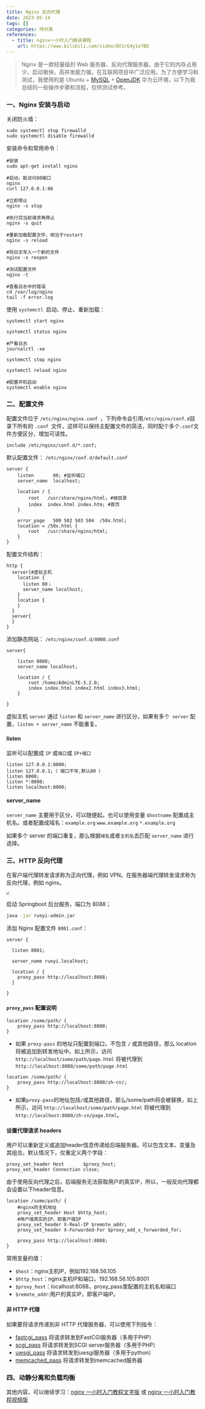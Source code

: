 ```yaml
---
title: Nginx 反向代理
date: 2023-05-14
tags: []
categories: 待分类
references:
  - title: nginx一小时入门精讲课程
    url: https://www.bilibili.com/video/BV1rG4y1e7BQ
---
```


> Nginx 是一款轻量级的 Web 服务器、反向代理服务器，由于它的内存占用少，启动极快，高并发能力强，在互联网项目中广泛应用。为了方便学习和测试，我使用的是 Ubuntu + [MySQL](https://blog.csdn.net/hwx865/article/details/90287715) + [OpenJDK](https://blog.csdn.net/qq_40492048/article/details/114389875) 华为云环境，以下为我总结的一些操作步骤和流程，仅供测试参考。

<!--more-->

### 一、Nginx 安装与启动

关闭防火墙：

```
sudo systemctl stop firewalld
sudo systemctl disable firewalld
```

安装命令和常用命令：

```
#安装
sudo apt-get install nginx

#启动，能访问80端口
nginx 
curl 127.0.0.1:80

#立即停止
nginx -s stop

#执行完当前请求再停止
nginx -s quit

#重新加载配置文件，相当于restart
nginx -s reload

#将日志写入一个新的文件
nginx -s reopen

#测试配置文件
nginx -t

#查看日志中的错误
cd /var/log/nginx
tail -f error.log
```

使用 `systemctl `启动、停止、重新加载：

```
systemctl start nginx

systemctl status nginx

#产看日志
journalctl -xe

systemctl stop nginx

systemctl reload nginx

#配置开机启动
systemctl enable nginx
```

### 二、配置文件

配置文件位于 `/etc/nginx/nginx.conf `，下列命令会引用` /etc/nginx/conf.d `目录下所有的 `.conf `文件，这样可以保持主配置文件的简洁，同时配个多个` .conf `文件方便区分，增加可读性。

```nginx
include /etc/nginx/conf.d/*.conf;
```

默认配置文件： `/etc/nginx/conf.d/default.conf`

```nginx
server {
    listen       80; #监听端口
    server_name  localhost;

    location / {
        root   /usr/share/nginx/html; #根目录
        index  index.html index.htm; #首页
    }

    error_page   500 502 503 504  /50x.html;
    location = /50x.html {
        root   /usr/share/nginx/html;
    }
}
```

配置文件结构：

```nginx
http {
  server{#虚拟主机 
    location {
      listen 80；
      server_name localhost;
    }
    location {    
    }
  }
  server{
  }
}
```

添加静态网站： `/etc/nginx/conf.d/8000.conf`

```nginx
server{
  
    listen 8000;
    server_name localhost;
    
    location / {
        root /home/AdminLTE-3.2.0;
        index index.html index2.html index3.html;
    }
  
}
```

虚拟主机 `server` 通过 `listen` 和 `server_name` 进行区分，如果有多个` server` 配置，`listen + server_name` 不能重复。

#### listen

监听可以配置成 `IP` 或`端口`或 `IP+端口` 

```
listen 127.0.0.1:8000; 
listen 127.0.0.1;（ 端口不写,默认80 ） 
listen 8000; 
listen *:8000; 
listen localhost:8000;
```

#### server_name

`server_name` 主要用于区分，可以随便起。也可以使用变量 ` $hostname ` 配置成主机名。或者配置成域名：` example.org ` ` www.example.org ` ` *.example.org `

如果多个 server 的端口重复，那么根据`域名`或者`主机名`去匹配 `server_name` 进行选择。

### 三、HTTP 反向代理

在客户端代理转发请求称为正向代理，例如 VPN。在服务器端代理转发请求称为反向代理，例如 nginx。

<img src="https://cdn.nlark.com/yuque/0/2022/png/28915315/1659084328663-32955bb1-82f0-40f3-b94a-f233b4a5793f.png" style="zoom: 50%;" />

启动 Springboot 后台服务，端口为 8088；

```bash
java -jar ruoyi-admin.jar
```

添加 Nginx 配置文件 `8001.conf`：

```nginx
server {
  
  listen 8001;
  
  server_name ruoyi.localhost;
  
  location / {
    proxy_pass http://localhost:8088;
  }

}
```

#### `proxy_pass` 配置说明

```nginx
location /some/path/ {
    proxy_pass http://localhost:8080;
}
```

-   如果 `proxy-pass` 的地址只配置到端口，不包含 `/` 或其他路径，那么 location 将被追加到转发地址中。如上所示，访问 `http://localhost/some/path/page.html` 将被代理到 `http://localhost:8080/some/path/page.html` 

```nginx
location /some/path/ {
    proxy_pass http://localhost:8080/zh-cn/;
}
```

-   如果`proxy-pass`的地址包括`/`或其他路径，那么/some/path将会被替换，如上所示，访问 `http://localhost/some/path/page.html` 将被代理到 `http://localhost:8080/zh-cn/page.html`。‎

#### 设置代理请求 headers

‎用户可以重新定义或追加header信息传递给后端[‎](http://nginx.org/en/docs/http/ngx_http_proxy_module.html#proxy_pass_request_headers)‎服务器。可以包含文本、变量及其组合。默认情况下，仅重定义两个字段：‎

```nginx
proxy_set_header Host       $proxy_host;
proxy_set_header Connection close;
```

由于使用反向代理之后，后端服务无法获取用户的真实IP，所以，一般反向代理都会设置以下header信息。

```nginx
location /some/path/ {
    #nginx的主机地址
    proxy_set_header Host $http_host;
    #用户端真实的IP，即客户端IP
    proxy_set_header X-Real-IP $remote_addr;
    proxy_set_header X-Forwarded-For $proxy_add_x_forwarded_for;

    proxy_pass http://localhost:8088;
}
```

常用变量的值：

-   `$host`：nginx主机IP，例如192.168.56.105
-   `$http_host`：nginx主机IP和端口，192.168.56.105:8001
-   `$proxy_host`：localhost:8088，proxy_pass里配置的主机名和端口
-   `$remote_addr`:用户的真实IP，即客户端IP。

#### 非 HTTP 代理

如果要将请求传递到非 HTTP 代理服务器，可以使用下列指令：

-   [fastcgi_pass](https://nginx.org/en/docs/http/ngx_http_fastcgi_module.html#fastcgi_pass) 将请求转发到FastCGI服务器（多用于PHP）
-   [scgi_pass](https://nginx.org/en/docs/http/ngx_http_scgi_module.html#scgi_pass) 将请求转发到SCGI server服务器（多用于PHP）
-   [uwsgi_pass](https://nginx.org/en/docs/http/ngx_http_uwsgi_module.html#uwsgi_pass) 将请求转发到uwsgi服务器（多用于python）
-   [memcached_pass](https://nginx.org/en/docs/http/ngx_http_memcached_module.html#memcached_pass) 将请求转发到memcached服务器

### 四、动静分离和负载均衡

其他内容，可以继续学习：[nginx 一小时入门教程文字版](https://www.yuque.com/wukong-zorrm/cql6cz/rvmsl7) 或 [nginx 一小时入门教程视频版](https://www.bilibili.com/video/BV1rG4y1e7BQ)